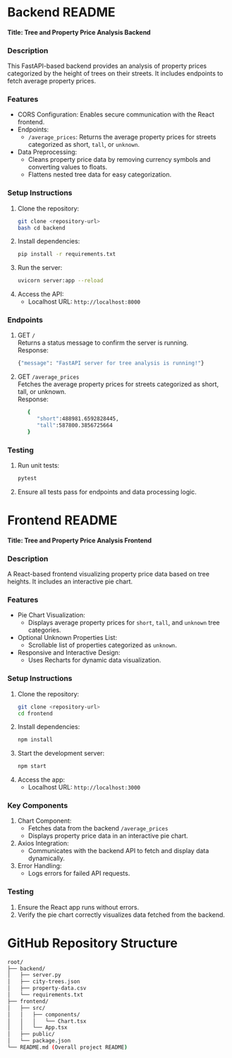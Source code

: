 # Backend README
#### Title: Tree and Property Price Analysis Backend

### Description

This FastAPI-based backend provides an analysis of property prices categorized by the height of trees on their streets. It includes endpoints to fetch average property prices.

### Features
* CORS Configuration: Enables secure communication with the React frontend.
* Endpoints:
    * `/average_prices`: Returns the average property prices for streets categorized as short, `tall`, or `unknown`.
* Data Preprocessing:
    * Cleans property price data by removing currency symbols and converting values to floats.
    * Flattens nested tree data for easy categorization.

### Setup Instructions
1. Clone the repository:
   ```bash
   git clone <repository-url>
   bash cd backend
   ```
2. Install dependencies:
   ```bash
   pip install -r requirements.txt
   ```
3. Run the server:
   ```bash
   uvicorn server:app --reload
   ```
4. Access the API:
   * Localhost URL: `http://localhost:8000`

### Endpoints
1. GET `/`
   <br/> Returns a status message to confirm the server is running.
   <br/> Response:
   ```bash
   {"message": "FastAPI server for tree analysis is running!"}
   ```

2. GET `/average_prices`
   <br/> Fetches the average property prices for streets categorized as short, tall, or unknown.
   <br/> Response:
   ```bash
      {
         "short":488981.6592828445,
         "tall":587800.3856725664
      }
   ```
   
### Testing
1. Run unit tests:
   ```bash
   pytest
   ```
2. Ensure all tests pass for endpoints and data processing logic.

# Frontend README
#### Title: Tree and Property Price Analysis Frontend

### Description

A React-based frontend visualizing property price data based on tree heights. It includes an interactive pie chart.

### Features
* Pie Chart Visualization:
   * Displays average property prices for `short`, `tall`, and `unknown` tree categories.
* Optional Unknown Properties List:
   * Scrollable list of properties categorized as `unknown`.
* Responsive and Interactive Design:
   * Uses Recharts for dynamic data visualization.
 
### Setup Instructions
1. Clone the repository:
   ```bash
   git clone <repository-url>
   cd frontend
   ```
2. Install dependencies:
   ```bash
   npm install
   ```
3. Start the development server:
   ```bash
   npm start
   ```
4. Access the app:
   * Localhost URL: `http://localhost:3000`
  
### Key Components
1. Chart Component:
   * Fetches data from the backend `/average_prices`
   * Displays property price data in an interactive pie chart.
2. Axios Integration:
   * Communicates with the backend API to fetch and display data dynamically.
3. Error Handling:
   * Logs errors for failed API requests.
  
### Testing
1. Ensure the React app runs without errors.
2. Verify the pie chart correctly visualizes data fetched from the backend.


# GitHub Repository Structure
```bash
root/
├── backend/
│   ├── server.py
│   ├── city-trees.json
│   ├── property-data.csv
│   └── requirements.txt
├── frontend/
│   ├── src/
│   │   ├── components/
│   │   │   └── Chart.tsx
│   │   └── App.tsx
│   ├── public/
│   └── package.json
└── README.md (Overall project README)
```
